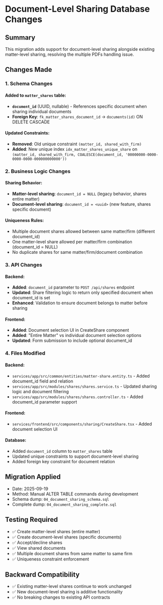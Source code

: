 # Document-Level Sharing Database Changes

## Summary
This migration adds support for document-level sharing alongside existing matter-level sharing, resolving the multiple PDFs handling issue.

## Changes Made

### 1. Schema Changes

#### Added to `matter_shares` table:
- **`document_id`** (UUID, nullable) - References specific document when sharing individual documents
- **Foreign Key**: `fk_matter_shares_document_id` → `documents(id)` ON DELETE CASCADE

#### Updated Constraints:
- **Removed**: Old unique constraint `(matter_id, shared_with_firm)`
- **Added**: New unique index `idx_matter_shares_unique_share` on `(matter_id, shared_with_firm, COALESCE(document_id, '00000000-0000-0000-0000-000000000000'))`

### 2. Business Logic Changes

#### Sharing Behavior:
- **Matter-level sharing**: `document_id = NULL` (legacy behavior, shares entire matter)
- **Document-level sharing**: `document_id = <uuid>` (new feature, shares specific document)

#### Uniqueness Rules:
- Multiple document shares allowed between same matter/firm (different document_id)
- One matter-level share allowed per matter/firm combination (document_id = NULL)
- No duplicate shares for same matter/firm/document combination

### 3. API Changes

#### Backend:
- **Added**: `document_id` parameter to `POST /api/shares` endpoint
- **Updated**: Share filtering logic to return only specified document when document_id is set
- **Enhanced**: Validation to ensure document belongs to matter before sharing

#### Frontend:
- **Added**: Document selection UI in CreateShare component
- **Added**: "Entire Matter" vs individual document selection options
- **Updated**: Form submission to include optional document_id

### 4. Files Modified

#### Backend:
- `services/app/src/common/entities/matter-share.entity.ts` - Added document_id field and relation
- `services/app/src/modules/shares/shares.service.ts` - Updated sharing logic and document filtering
- `services/app/src/modules/shares/shares.controller.ts` - Added document_id parameter support

#### Frontend:
- `services/frontend/src/components/sharing/CreateShare.tsx` - Added document selection UI

#### Database:
- Added `document_id` column to `matter_shares` table
- Updated unique constraints to support document-level sharing
- Added foreign key constraint for document relation

## Migration Applied
- Date: 2025-09-19
- Method: Manual ALTER TABLE commands during development
- Schema dump: `04_document_sharing_schema.sql`
- Complete dump: `04_document_sharing_complete.sql`

## Testing Required
- ✅ Create matter-level shares (entire matter)
- ✅ Create document-level shares (specific documents)
- ✅ Accept/decline shares
- ✅ View shared documents
- ✅ Multiple document shares from same matter to same firm
- ✅ Uniqueness constraint enforcement

## Backward Compatibility
- ✅ Existing matter-level shares continue to work unchanged
- ✅ New document-level sharing is additive functionality
- ✅ No breaking changes to existing API contracts